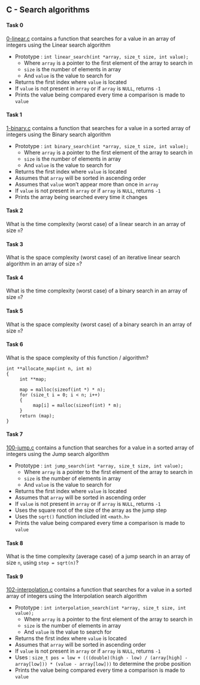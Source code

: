 ## C - Search algorithms

#### Task 0
[0-linear.c](0-linear.c) contains a function that searches for a value in an array of integers using the Linear search algorithm
- Prototype : `int linear_search(int *array, size_t size, int value);`
	- Where `array` is a pointer to the first element of the array to search in
	- `size` is the number of elements in array
	- And `value` is the value to search for
- Returns the first index where `value` is located
- If `value` is not present in `array` or if `array` is `NULL`, returns `-1`
- Prints the value being compared every time a comparison is made to `value`

#### Task 1
[1-binary.c](1-binary.c) contains a function that searches for a value in a sorted array of integers using the Binary search algorithm
- Prototype : `int binary_search(int *array, size_t size, int value);`
	- Where `array` is a pointer to the first element of the array to search in
	- `size` is the number of elements in array
	- And `value` is the value to search for
- Returns the first index where `value` is located
- Assumes that `array` will be sorted in ascending order
- Assumes that `value` won’t appear more than once in `array`
- If `value` is not present in `array` or if `array` is `NULL`, returns `-1`
- Prints the array being searched every time it changes

#### Task 2
What is the time complexity (worst case) of a linear search in an array of size `n`?

#### Task 3
What is the space complexity (worst case) of an iterative linear search algorithm in an array of size `n`?

#### Task 4
What is the time complexity (worst case) of a binary search in an array of size `n`?

#### Task 5
What is the space complexity (worst case) of a binary search in an array of size `n`?

#### Task 6
What is the space complexity of this function / algorithm?
```
int **allocate_map(int n, int m)
{
     int **map;

     map = malloc(sizeof(int *) * n);
     for (size_t i = 0; i < n; i++)
     {
          map[i] = malloc(sizeof(int) * m);
     }
     return (map);
}
```

#### Task 7
[100-jump.c](100-jump.c) contains a function that searches for a value in a sorted array of integers using the Jump search algorithm
- Prototype : `int jump_search(int *array, size_t size, int value);`
	- Where `array` is a pointer to the first element of the array to search in
	- `size` is the number of elements in array
	- And `value` is the value to search for
- Returns the first index where `value` is located
- Assumes that `array` will be sorted in ascending order
- If `value` is not present in `array` or if `array` is `NULL`, returns `-1`
- Uses the square root of the size of the array as the jump step
- Uses the `sqrt()` function included int `<math.h>`
- Prints the value being compared every time a comparison is made to `value`


#### Task 8
What is the time complexity (average case) of a jump search in an array of size `n`, using `step = sqrt(n)`?

#### Task 9
[102-interpolation.c](102-interpolation.c) contains a function that searches for a value in a sorted array of integers using the Interpolation search algorithm
- Prototype : `int interpolation_search(int *array, size_t size, int value);`
	- Where `array` is a pointer to the first element of the array to search in
	- `size` is the number of elements in array
	- And `value` is the value to search for
- Returns the first index where `value` is located
- Assumes that `array` will be sorted in ascending order
- If `value` is not present in `array` or if `array` is `NULL`, returns `-1`
- Uses : `size_t pos = low + (((double)(high - low) / (array[high] - array[low])) * (value - array[low]))` to determine the probe position
- Prints the value being compared every time a comparison is made to `value`
